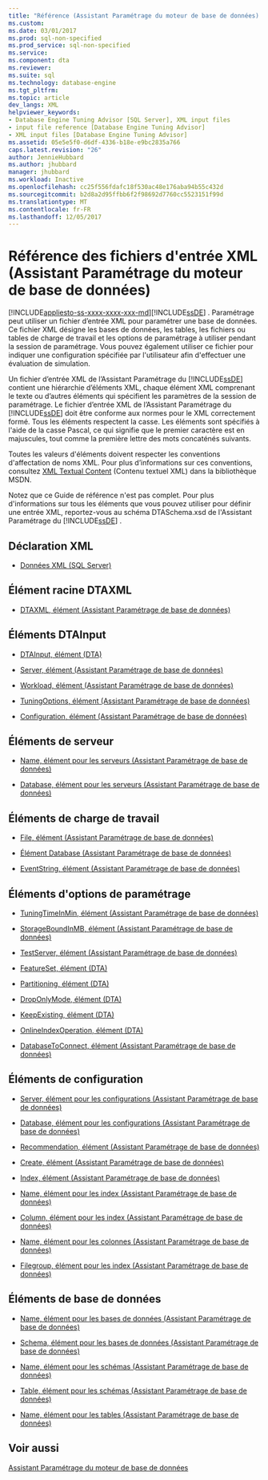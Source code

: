 ```yaml
---
title: "Référence (Assistant Paramétrage du moteur de base de données) du fichier d’entrée XML | Documents Microsoft"
ms.custom: 
ms.date: 03/01/2017
ms.prod: sql-non-specified
ms.prod_service: sql-non-specified
ms.service: 
ms.component: dta
ms.reviewer: 
ms.suite: sql
ms.technology: database-engine
ms.tgt_pltfrm: 
ms.topic: article
dev_langs: XML
helpviewer_keywords:
- Database Engine Tuning Advisor [SQL Server], XML input files
- input file reference [Database Engine Tuning Advisor]
- XML input files [Database Engine Tuning Advisor]
ms.assetid: 05e5e5f0-d6df-4336-b18e-e9bc2835a766
caps.latest.revision: "26"
author: JennieHubbard
ms.author: jhubbard
manager: jhubbard
ms.workload: Inactive
ms.openlocfilehash: cc25f556fdafc18f530ac48e176aba94b55c432d
ms.sourcegitcommit: b2d8a2d95ffbb6f2f98692d7760cc5523151f99d
ms.translationtype: MT
ms.contentlocale: fr-FR
ms.lasthandoff: 12/05/2017
---
```

# <a name="xml-input-file-reference-database-engine-tuning-advisor"></a>Référence des fichiers d'entrée XML (Assistant Paramétrage du moteur de base de données)
[!INCLUDE[appliesto-ss-xxxx-xxxx-xxx-md](../../includes/appliesto-ss-xxxx-xxxx-xxx-md.md)][!INCLUDE[ssDE](../../includes/ssde-md.md)] . Paramétrage peut utiliser un fichier d’entrée XML pour paramétrer une base de données. Ce fichier XML désigne les bases de données, les tables, les fichiers ou tables de charge de travail et les options de paramétrage à utiliser pendant la session de paramétrage. Vous pouvez également utiliser ce fichier pour indiquer une configuration spécifiée par l'utilisateur afin d'effectuer une évaluation de simulation.  
  
 Un fichier d’entrée XML de l’Assistant Paramétrage du [!INCLUDE[ssDE](../../includes/ssde-md.md)] contient une hiérarchie d’éléments XML, chaque élément XML comprenant le texte ou d’autres éléments qui spécifient les paramètres de la session de paramétrage. Le fichier d’entrée XML de l’Assistant Paramétrage du [!INCLUDE[ssDE](../../includes/ssde-md.md)] doit être conforme aux normes pour le XML correctement formé. Tous les éléments respectent la casse. Les éléments sont spécifiés à l'aide de la casse Pascal, ce qui signifie que le premier caractère est en majuscules, tout comme la première lettre des mots concaténés suivants.  
  
 Toutes les valeurs d'éléments doivent respecter les conventions d'affectation de noms XML. Pour plus d’informations sur ces conventions, consultez [XML Textual Content](http://go.microsoft.com/fwlink/?LinkId=7614) (Contenu textuel XML) dans la bibliothèque MSDN.  
  
 Notez que ce Guide de référence n'est pas complet. Pour plus d'informations sur tous les éléments que vous pouvez utiliser pour définir une entrée XML, reportez-vous au schéma DTASchema.xsd de l'Assistant Paramétrage du [!INCLUDE[ssDE](../../includes/ssde-md.md)] .  
  
## <a name="xml-declaration"></a>Déclaration XML  
  
-   [Données XML &#40;SQL Server&#41;](../../relational-databases/xml/xml-data-sql-server.md)  
  
## <a name="dtaxml-root-element"></a>Élément racine DTAXML  
  
-   [DTAXML, élément &#40;Assistant Paramétrage de base de données&#41;](../../tools/dta/dtaxml-element-dta.md)  
  
## <a name="dtainput-elements"></a>Éléments DTAInput  
  
-   [DTAInput, élément &#40;DTA&#41;](../../tools/dta/dtainput-element-dta.md)  
  
-   [Server, élément &#40;Assistant Paramétrage de base de données&#41;](../../tools/dta/server-element-dta.md)  
  
-   [Workload, élément &#40;Assistant Paramétrage de base de données&#41;](../../tools/dta/workload-element-dta.md)  
  
-   [TuningOptions, élément &#40;Assistant Paramétrage de base de données&#41;](../../tools/dta/tuningoptions-element-dta.md)  
  
-   [Configuration, élément &#40;Assistant Paramétrage de base de données&#41;](../../tools/dta/configuration-element-dta.md)  
  
## <a name="server-elements"></a>Éléments de serveur  
  
-   [Name, élément pour les serveurs &#40;Assistant Paramétrage de base de données&#41;](../../tools/dta/name-element-for-server-dta.md)  
  
-   [Database, élément pour les serveurs &#40;Assistant Paramétrage de base de données&#41;](../../tools/dta/database-element-for-server-dta.md)  
  
## <a name="workload-elements"></a>Éléments de charge de travail  
  
-   [File, élément &#40;Assistant Paramétrage de base de données&#41;](../../tools/dta/file-element-dta.md)  
  
-   [Élément Database &#40;Assistant Paramétrage de base de données&#41;](../../tools/dta/database-element-for-workload-dta.md)  
  
-   [EventString, élément &#40;Assistant Paramétrage de base de données&#41;](../../tools/dta/eventstring-element-dta.md)  
  
## <a name="tuning-options-elements"></a>Éléments d'options de paramétrage  
  
-   [TuningTimeInMin, élément &#40;Assistant Paramétrage de base de données&#41;](../../tools/dta/tuningtimeinmin-element-dta.md)  
  
-   [StorageBoundInMB, élément &#40;Assistant Paramétrage de base de données&#41;](../../tools/dta/storageboundinmb-element-dta.md)  
  
-   [TestServer, élément &#40;Assistant Paramétrage de base de données&#41;](../../tools/dta/testserver-element-dta.md)  
  
-   [FeatureSet, élément &#40;DTA&#41;](../../tools/dta/featureset-element-dta.md)  
  
-   [Partitioning, élément &#40;DTA&#41;](../../tools/dta/partitioning-element-dta.md)  
  
-   [DropOnlyMode, élément &#40;DTA&#41;](../../tools/dta/droponlymode-element-dta.md)  
  
-   [KeepExisting, élément &#40;DTA&#41;](../../tools/dta/keepexisting-element-dta.md)  
  
-   [OnlineIndexOperation, élément &#40;DTA&#41;](../../tools/dta/onlineindexoperation-element-dta.md)  
  
-   [DatabaseToConnect, élément &#40;Assistant Paramétrage de base de données&#41;](../../tools/dta/databasetoconnect-element-dta.md)  
  
## <a name="configuration-elements"></a>Éléments de configuration  
  
-   [Server, élément pour les configurations &#40;Assistant Paramétrage de base de données&#41;](../../tools/dta/server-element-for-configuration-dta.md)  
  
-   [Database, élément pour les configurations &#40;Assistant Paramétrage de base de données&#41;](../../tools/dta/database-element-for-configuration-dta.md)  
  
-   [Recommendation, élément &#40;Assistant Paramétrage de base de données&#41;](../../tools/dta/recommendation-element-dta.md)  
  
-   [Create, élément &#40;Assistant Paramétrage de base de données&#41;](../../tools/dta/create-element-dta.md)  
  
-   [Index, élément &#40;Assistant Paramétrage de base de données&#41;](../../tools/dta/index-element-dta.md)  
  
-   [Name, élément pour les index &#40;Assistant Paramétrage de base de données&#41;](../../tools/dta/name-element-for-index-dta.md)  
  
-   [Column, élément pour les index &#40;Assistant Paramétrage de base de données&#41;](../../tools/dta/column-element-for-index-dta.md)  
  
-   [Name, élément pour les colonnes &#40;Assistant Paramétrage de base de données&#41;](../../tools/dta/name-element-for-column-dta.md)  
  
-   [Filegroup, élément pour les index &#40;Assistant Paramétrage de base de données&#41;](../../tools/dta/filegroup-element-for-index-dta.md)  
  
## <a name="database-elements"></a>Éléments de base de données  
  
-   [Name, élément pour les bases de données &#40;Assistant Paramétrage de base de données&#41;](../../tools/dta/name-element-for-database-dta.md)  
  
-   [Schema, élément pour les bases de données &#40;Assistant Paramétrage de base de données&#41;](../../tools/dta/schema-element-for-database-dta.md)  
  
-   [Name, élément pour les schémas &#40;Assistant Paramétrage de base de données&#41;](../../tools/dta/name-element-for-schema-dta.md)  
  
-   [Table, élément pour les schémas &#40;Assistant Paramétrage de base de données&#41;](../../tools/dta/table-element-for-schema-dta.md)  
  
-   [Name, élément pour les tables &#40;Assistant Paramétrage de base de données&#41;](../../tools/dta/name-element-for-table-dta.md)  
  
## <a name="see-also"></a>Voir aussi  
 [Assistant Paramétrage du moteur de base de données](../../relational-databases/performance/database-engine-tuning-advisor.md)  
  
  

